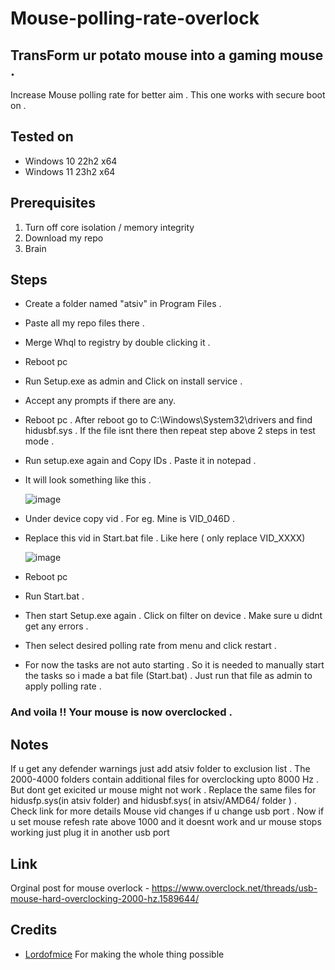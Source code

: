 # Mouse-polling-rate-overlock
## TransForm ur potato mouse into a gaming mouse .
Increase Mouse polling rate for better aim . This one works with secure boot on . 


## Tested on 
- Windows 10 22h2 x64
- Windows 11 23h2 x64 

## Prerequisites
1. Turn off core isolation / memory integrity
2. Download my repo
3. Brain


## Steps 
- Create a folder named "atsiv" in Program Files .
- Paste all my repo files there .
- Merge Whql to registry by double clicking it .
- Reboot pc
- Run Setup.exe as admin and Click on install service .
- Accept any prompts if there are any.
- Reboot pc . After reboot go to C:\Windows\System32\drivers and find hidusbf.sys . If the file isnt there then repeat step above 2 steps in test mode . 
- Run setup.exe again and Copy IDs . Paste it in notepad .
- It will look something like this .

  ![image](https://github.com/Fool543/mouse-polling-rate-overlock/assets/120022950/aa3d7e2c-b433-4868-bf11-f2f3c7c99d47)


- Under device copy vid . For eg. Mine is VID_046D .
- Replace this vid in Start.bat file . Like here ( only replace VID_XXXX)
  
    ![image](https://github.com/Fool543/mouse-polling-rate-overlock/assets/120022950/5eca51fb-6582-4486-ad76-0455d7748d7a)

- Reboot pc
- Run Start.bat . 
- Then start Setup.exe again . Click on filter on device . Make sure u didnt get any errors .
- Then select desired polling rate from menu and click restart .
- For now the tasks are not auto starting . So it is needed to manually start the tasks so i made a bat file (Start.bat) . Just run that file as admin to apply polling rate .

### And voila !! Your mouse is now overclocked . 

## Notes 
If u get any defender warnings just add atsiv folder to exclusion list . 
The 2000-4000 folders contain additional files for overclocking upto 8000 Hz . But dont get exicited ur mouse might not work . Replace the same files for hidusfp.sys(in atsiv folder) and hidusbf.sys( in atsiv/AMD64/ folder ) . 
Check link for more details 
Mouse vid changes if u change usb port . Now if u set mouse refesh rate above 1000 and it doesnt work and ur mouse stops working just plug it in another usb port 

## Link
Orginal post for mouse overlock - https://www.overclock.net/threads/usb-mouse-hard-overclocking-2000-hz.1589644/

## Credits 
- [Lordofmice](https://github.com/LordOfMice) For making the whole thing possible 





